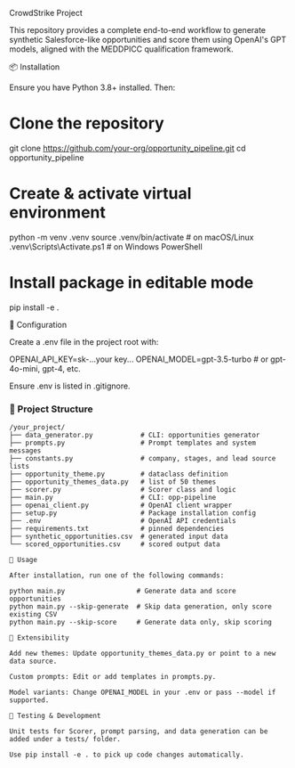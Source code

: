 CrowdStrike Project

This repository provides a complete end-to-end workflow to generate synthetic Salesforce-like opportunities and score them using OpenAI's GPT models, aligned with the MEDDPICC qualification framework.

📦 Installation

Ensure you have Python 3.8+ installed. Then:

# Clone the repository
git clone https://github.com/your-org/opportunity_pipeline.git
cd opportunity_pipeline

# Create & activate virtual environment
python -m venv .venv
source .venv/bin/activate   # on macOS/Linux
.venv\Scripts\Activate.ps1 # on Windows PowerShell

# Install package in editable mode
pip install -e .

🔧 Configuration

Create a .env file in the project root with:

OPENAI_API_KEY=sk-...your key...
OPENAI_MODEL=gpt-3.5-turbo  # or gpt-4o-mini, gpt-4, etc.

Ensure .env is listed in .gitignore.

### 📁 Project Structure
```text
/your_project/
├── data_generator.py            # CLI: opportunities generator
├── prompts.py                   # Prompt templates and system messages
├── constants.py                 # company, stages, and lead source lists
├── opportunity_theme.py         # dataclass definition
├── opportunity_themes_data.py   # list of 50 themes
├── scorer.py                    # Scorer class and logic
├── main.py                      # CLI: opp-pipeline
├── openai_client.py             # OpenAI client wrapper
├── setup.py                     # Package installation config
├── .env                         # OpenAI API credentials
├── requirements.txt             # pinned dependencies
├── synthetic_opportunities.csv  # generated input data
└── scored_opportunities.csv     # scored output data

🚀 Usage

After installation, run one of the following commands:

python main.py                  # Generate data and score opportunities
python main.py --skip-generate  # Skip data generation, only score existing CSV
python main.py --skip-score     # Generate data only, skip scoring

🧩 Extensibility

Add new themes: Update opportunity_themes_data.py or point to a new data source.

Custom prompts: Edit or add templates in prompts.py.

Model variants: Change OPENAI_MODEL in your .env or pass --model if supported.

🧪 Testing & Development

Unit tests for Scorer, prompt parsing, and data generation can be added under a tests/ folder.

Use pip install -e . to pick up code changes automatically.